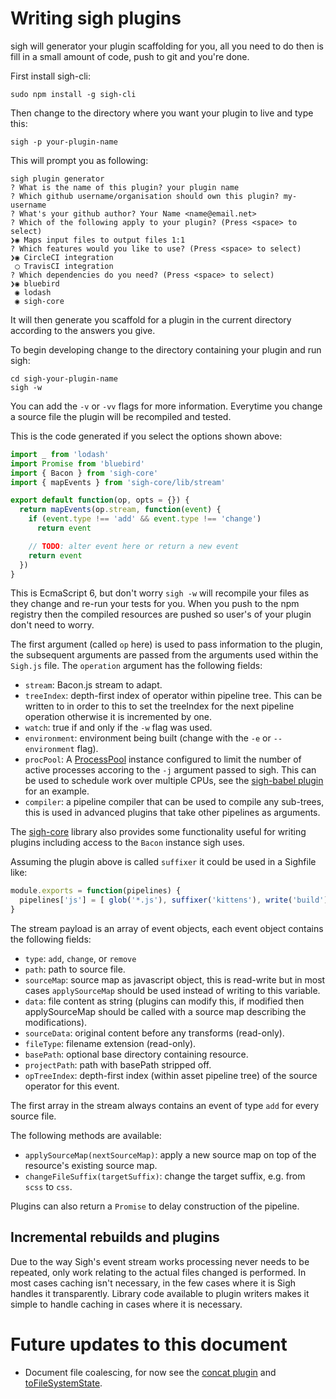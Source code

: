 # Writing sigh plugins

sigh will generator your plugin scaffolding for you, all you need to do then is fill in a small amount of code, push to git and you're done.

First install sigh-cli:
```
sudo npm install -g sigh-cli
```

Then change to the directory where you want your plugin to live and type this:
```
sigh -p your-plugin-name
```

This will prompt you as following:
```
sigh plugin generator
? What is the name of this plugin? your plugin name
? Which github username/organisation should own this plugin? my-username
? What's your github author? Your Name <name@email.net>
? Which of the following apply to your plugin? (Press <space> to select)
❯◉ Maps input files to output files 1:1
? Which features would you like to use? (Press <space> to select)
❯◉ CircleCI integration
 ◯ TravisCI integration
? Which dependencies do you need? (Press <space> to select)
❯◉ bluebird
 ◉ lodash
 ◉ sigh-core
```

It will then generate you scaffold for a plugin in the current directory according to the answers you give.

To begin developing change to the directory containing your plugin and run sigh:

```
cd sigh-your-plugin-name
sigh -w
```

You can add the `-v` or `-vv` flags for more information. Everytime you change a source file the plugin will be recompiled and tested.

This is the code generated if you select the options shown above:
```javascript
import _ from 'lodash'
import Promise from 'bluebird'
import { Bacon } from 'sigh-core'
import { mapEvents } from 'sigh-core/lib/stream'

export default function(op, opts = {}) {
  return mapEvents(op.stream, function(event) {
    if (event.type !== 'add' && event.type !== 'change')
      return event

    // TODO: alter event here or return a new event
    return event
  })
}
```
This is EcmaScript 6, but don't worry `sigh -w` will recompile your files as they change and re-run your tests for you. When you push to the npm registry then the compiled resources are pushed so user's of your plugin don't need to worry.

The first argument (called `op` here) is used to pass information to the plugin, the subsequent arguments are passed from the arguments used within the `Sigh.js` file. The `operation` argument has the following fields:

 * `stream`: Bacon.js stream to adapt.
 * `treeIndex`: depth-first index of operator within pipeline tree. This can be written to in order to this to set the treeIndex for the next pipeline operation otherwise it is incremented by one.
 * `watch`: true if and only if the `-w` flag was used.
 * `environment`: environment being built (change with the `-e` or `--environment` flag).
 * `procPool`: A [ProcessPool](https://github.com/ohjames/process-pool) instance configured to limit the number of active processes accoring to the `-j` argument passed to sigh. This can be used to schedule work over multiple CPUs, see the [sigh-babel plugin](https://github.com/sighjs/sigh-babel/blob/master/src/index.js) for an example.
 * `compiler`: a pipeline compiler that can be used to compile any sub-trees, this is used in advanced plugins that take other pipelines as arguments.

The [sigh-core](https://github.com/sighjs/sigh-core) library also provides some functionality useful for writing plugins including access to the `Bacon` instance sigh uses.

Assuming the plugin above is called `suffixer` it could be used in a Sighfile like:
```javascript
module.exports = function(pipelines) {
  pipelines['js'] = [ glob('*.js'), suffixer('kittens'), write('build') ]
}
```

The stream payload is an array of event objects, each event object contains the following fields:
  * `type`: `add`, `change`, or `remove`
  * `path`: path to source file.
  * `sourceMap`: source map as javascript object, this is read-write but in most cases `applySourceMap` should be used instead of writing to this variable.
  * `data`: file content as string (plugins can modify this, if modified then applySourceMap should be called with a source map describing the modifications).
  * `sourceData`: original content before any transforms (read-only).
  * `fileType`: filename extension (read-only).
  * `basePath`: optional base directory containing resource.
  * `projectPath`: path with basePath stripped off.
  * `opTreeIndex`: depth-first index (within asset pipeline tree) of the source operator for this event.

The first array in the stream always contains an event of type `add` for every source file.

The following methods are available:
  * `applySourceMap(nextSourceMap)`: apply a new source map on top of the resource's existing source map.
  * `changeFileSuffix(targetSuffix)`: change the target suffix, e.g. from `scss` to `css`.

Plugins can also return a `Promise` to delay construction of the pipeline.

## Incremental rebuilds and plugins

Due to the way Sigh's event stream works processing never needs to be repeated, only work relating to the actual files changed is performed. In most cases caching isn't necessary, in the few cases where it is Sigh handles it transparently. Library code available to plugin writers makes it simple to handle caching in cases where it is necessary.

# Future updates to this document
* Document file coalescing, for now see the [concat plugin](https://github.com/sighjs/sigh/blob/master/src/plugin/concat.js) and [toFileSystemState](https://github.com/sighjs/sigh-core/blob/master/src/stream.js).

